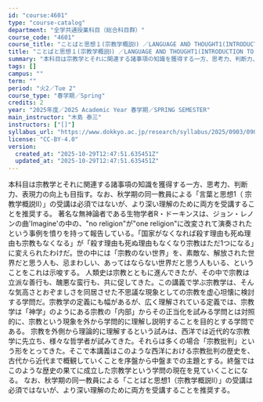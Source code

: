 ```yaml
---
id: "course:4601"
type: "course-catalog"
department: "全学共通授業科目（総合科目群）"
course_code: "4601"
course_title: "ことばと思想１(宗教学概説Ⅰ) ／LANGUAGE AND THOUGHT1(INTRODUCTION TO RELIGIOUS STUDIES I)"
title: "ことばと思想１(宗教学概説Ⅰ) ／LANGUAGE AND THOUGHT1(INTRODUCTION TO RELIGIOUS STUDIES I)"
summary: "本科目は宗教学とそれに関連する諸事項の知識を獲得する一方、思考力、判断力、表現力の向上も目指す。なお、秋学期の同一教員による「言葉と思想1（ 宗教学概説II）」の受講は必須ではないが、より深い理解のために両方を受講することを推奨する。 著名…"
tags: []
campus: ""
term: ""
period: "火2／Tue 2"
course_type: "春学期／Spring"
credits: 2
year: "2025年度／2025 Academic Year 春学期／SPRING SEMESTER"
main_instructor: "木島 泰三"
instructors: ["[]"]
syllabus_url: "https://www.dokkyo.ac.jp/research/syllabus/2025/0903/0903_04601_ja_JP.html"
license: "CC-BY-4.0"
version:
  created_at: "2025-10-29T12:47:51.635451Z"
  updated_at: "2025-10-29T12:47:51.635451Z"
---
```

本科目は宗教学とそれに関連する諸事項の知識を獲得する一方、思考力、判断力、表現力の向上も目指す。なお、秋学期の同一教員による「言葉と思想1（ 宗教学概説II）」の受講は必須ではないが、より深い理解のために両方を受講することを推奨する。 著名な無神論者である生物学者R・ドーキンスは、ジョン・レノンの曲'Imagine'の中の、"no religion"が"one religion"に改変されて演奏されたという事例を憤りを持って報告している。「国家がなくなれば殺す理由も死ぬ理由も宗教もなくなる」が「殺す理由も死ぬ理由もなくなり宗教はただ1つになる」に変えられたわけだ。世の中には「宗教のない世界」を、素敵な、解放された世界だと思う人も、忌まわしい、あってはならない世界だと思う人もいる、ということをこれは示唆する。 人類史は宗教とともに進んできたが、その中で宗教は立派な善行も、醜悪な蛮行も、共に促してきた。この講義で学ぶ宗教学は、そんな気高さとおぞましさを同居させた不思議な現象としての宗教を虚心坦懐に検討する学問だ。宗教学の定義にも幅があるが、広く理解されている定義では、宗教学は「神学」のようにある宗教の「内部」からその正当化を試みる学問とは対照的に、宗教という現象を外から学問的に理解し説明することを目的とする学問である。 宗教を外側から理論的に理解するという試みは、西洋では近代的な宗教学に先立ち、様々な哲学者が試みてきた。それらは多くの場合「宗教批判」という形をとってきた。そこで本講義はこのような西洋における宗教批判の歴史を、古代から近代まで概観していくことを序盤から中盤までの主題とする。終盤ではこのような歴史の果てに成立した宗教学という学問の現在を見ていくことになる。 なお、秋学期の同一教員による「ことばと思想1（宗教学概説II）」の受講は必須ではないが、より深い理解のために両方を受講することを推奨する。
